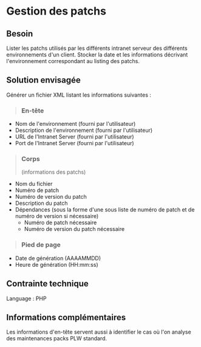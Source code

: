 # Gestion des patchs #
## Besoin ##
Lister les patchs utilisés par les différents intranet serveur des différents environnements d'un client.
Stocker la date et les informations décrivant l'environnement correspondant au listing des patchs.

## Solution envisagée ##
Générer un fichier XML listant les informations suivantes :
> ### En-tête ###
  * Nom de l'environnement (fourni par l'utilisateur)
  * Description de l'environnement (fourni par l'utilisateur)
  * URL de l'Intranet Server (fourni par l'utilisateur)
  * Port de l'Intranet Server (fourni par l'utilisateur)
> ### Corps ###
> (informations des patchs)
  * Nom du fichier
  * Numéro de patch
  * Numéro de version du patch
  * Description du patch
  * Dépendances (sous la forme d'une sous liste de numéro de patch et de numéro de version si nécessaire)
    * Numéro de patch nécessaire
    * Numéro de version du patch nécessaire
> ### Pied de page ###
  * Date de génération (AAAAMMDD)
  * Heure de génération (HH:mm:ss)

## Contrainte technique ##
Language : PHP

## Informations complémentaires ##
Les informations d'en-tête servent aussi à identifier le cas où l'on analyse des maintenances packs PLW standard.